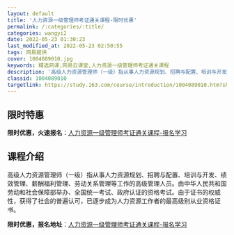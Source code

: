 ```yaml
---
layout: default
title: '人力资源一级管理师考证通关课程-限时优惠'
permalink: /:categories/:title/
categories: wangyi2
date: 2022-05-23 01:30:23
last_modified_at: 2022-05-23 02:50:55
tags: 网易提供
cover: 1004089010.jpg
keywords: 精选网课,网易云课堂,人力资源一级管理师考证通关课程
description: '高级人力资源管理师（一级）指从事人力资源规划、招聘与配置、培训与开发、绩效管理、薪酬福利管理、劳动关系管理等工作的高级管'
classid: 1004089010
targetlink: https://study.163.com/course/introduction/1004089010.htm?share=1&shareId=1025206652&utm_campaign=share&utm_medium=iphoneShare&utm_source=&utm_u=1025206652
---
```


## 限时特惠

**限时优惠，火速报名**：[人力资源一级管理师考证通关课程-报名学习](https://study.163.com/course/introduction/1004089010.htm?share=1&shareId=1025206652&utm_campaign=share&utm_medium=iphoneShare&utm_source=&utm_u=1025206652)

## 课程介绍

高级人力资源管理师（一级）指从事人力资源规划、招聘与配置、培训与开发、绩效管理、薪酬福利管理、劳动关系管理等工作的高级管理人员。由中华人民共和国劳动和社会保障部举办、全国统一考试、政府认证的资格考试。由于证书的权威性，获得了社会的普遍认可，已逐步成为人力资源工作者的最高级别从业资格证书。

**限时优惠，报名地址**：[人力资源一级管理师考证通关课程-报名学习](https://study.163.com/course/introduction/1004089010.htm?share=1&shareId=1025206652&utm_campaign=share&utm_medium=iphoneShare&utm_source=&utm_u=1025206652)

